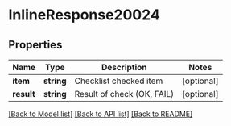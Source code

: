 # InlineResponse20024

## Properties
Name | Type | Description | Notes
------------ | ------------- | ------------- | -------------
**item** | **string** | Checklist checked item | [optional] 
**result** | **string** | Result of check (OK, FAIL) | [optional] 

[[Back to Model list]](../README.md#documentation-for-models) [[Back to API list]](../README.md#documentation-for-api-endpoints) [[Back to README]](../README.md)



